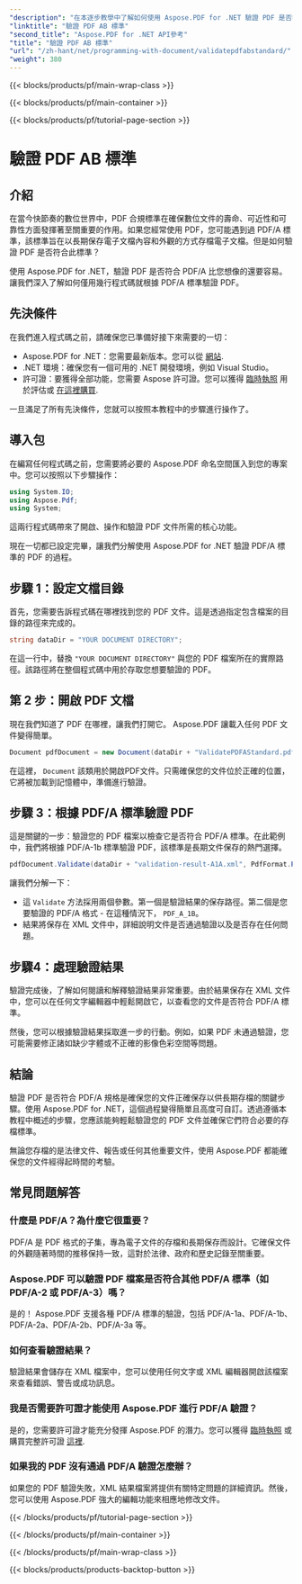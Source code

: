 ```yaml
---
"description": "在本逐步教學中了解如何使用 Aspose.PDF for .NET 驗證 PDF 是否符合 PDF/A-1b 標準。確保長期存檔的合規性。"
"linktitle": "驗證 PDF AB 標準"
"second_title": "Aspose.PDF for .NET API參考"
"title": "驗證 PDF AB 標準"
"url": "/zh-hant/net/programming-with-document/validatepdfabstandard/"
"weight": 380
---
```


{{< blocks/products/pf/main-wrap-class >}}

{{< blocks/products/pf/main-container >}}

{{< blocks/products/pf/tutorial-page-section >}}

# 驗證 PDF AB 標準

## 介紹

在當今快節奏的數位世界中，PDF 合規標準在確保數位文件的壽命、可近性和可靠性方面發揮著至關重要的作用。如果您經常使用 PDF，您可能遇到過 PDF/A 標準，該標準旨在以長期保存電子文檔內容和外觀的方式存檔電子文檔。但是如何驗證 PDF 是否符合此標準？

使用 Aspose.PDF for .NET，驗證 PDF 是否符合 PDF/A 比您想像的還要容易。讓我們深入了解如何僅用幾行程式碼就根據 PDF/A 標準驗證 PDF。 


## 先決條件

在我們進入程式碼之前，請確保您已準備好接下來需要的一切：

- Aspose.PDF for .NET：您需要最新版本。您可以從 [網站](https://releases。aspose.com/pdf/net/).
- .NET 環境：確保您有一個可用的 .NET 開發環境，例如 Visual Studio。
- 許可證：要獲得全部功能，您需要 Aspose 許可證。您可以獲得 [臨時執照](https://purchase.aspose.com/temporary-license/) 用於評估或 [在這裡購買](https://purchase。aspose.com/buy).

一旦滿足了所有先決條件，您就可以按照本教程中的步驟進行操作了。

## 導入包

在編寫任何程式碼之前，您需要將必要的 Aspose.PDF 命名空間匯入到您的專案中。您可以按照以下步驟操作：

```csharp
using System.IO;
using Aspose.Pdf;
using System;
```

這兩行程式碼帶來了開啟、操作和驗證 PDF 文件所需的核心功能。

現在一切都已設定完畢，讓我們分解使用 Aspose.PDF for .NET 驗證 PDF/A 標準的 PDF 的過程。

## 步驟 1：設定文檔目錄

首先，您需要告訴程式碼在哪裡找到您的 PDF 文件。這是透過指定包含檔案的目錄的路徑來完成的。

```csharp
string dataDir = "YOUR DOCUMENT DIRECTORY";
```

在這一行中，替換 `"YOUR DOCUMENT DIRECTORY"` 與您的 PDF 檔案所在的實際路徑。該路徑將在整個程式碼中用於存取您想要驗證的 PDF。

## 第 2 步：開啟 PDF 文檔

現在我們知道了 PDF 在哪裡，讓我們打開它。 Aspose.PDF 讓載入任何 PDF 文件變得簡單。

```csharp
Document pdfDocument = new Document(dataDir + "ValidatePDFAStandard.pdf");
```

在這裡， `Document` 該類用於開啟PDF文件。只需確保您的文件位於正確的位置，它將被加載到記憶體中，準備進行驗證。

## 步驟 3：根據 PDF/A 標準驗證 PDF

這是關鍵的一步：驗證您的 PDF 檔案以檢查它是否符合 PDF/A 標準。在此範例中，我們將根據 PDF/A-1b 標準驗證 PDF，該標準是長期文件保存的熱門選擇。

```csharp
pdfDocument.Validate(dataDir + "validation-result-A1A.xml", PdfFormat.PDF_A_1B);
```

讓我們分解一下：
- 這 `Validate` 方法採用兩個參數。第一個是驗證結果的保存路徑。第二個是您要驗證的 PDF/A 格式 - 在這種情況下， `PDF_A_1B`。
- 結果將保存在 XML 文件中，詳細說明文件是否通過驗證以及是否存在任何問題。

## 步驟4：處理驗證結果

驗證完成後，了解如何閱讀和解釋驗證結果非常重要。由於結果保存在 XML 文件中，您可以在任何文字編輯器中輕鬆開啟它，以查看您的文件是否符合 PDF/A 標準。

然後，您可以根據驗證結果採取進一步的行動。例如，如果 PDF 未通過驗證，您可能需要修正諸如缺少字體或不正確的影像色彩空間等問題。

## 結論

驗證 PDF 是否符合 PDF/A 規格是確保您的文件正確保存以供長期存檔的關鍵步驟。使用 Aspose.PDF for .NET，這個過程變得簡單且高度可自訂。透過遵循本教程中概述的步驟，您應該能夠輕鬆驗證您的 PDF 文件並確保它們符合必要的存檔標準。

無論您存檔的是法律文件、報告或任何其他重要文件，使用 Aspose.PDF 都能確保您的文件經得起時間的考驗。

## 常見問題解答

### 什麼是 PDF/A？為什麼它很重要？
PDF/A 是 PDF 格式的子集，專為電子文件的存檔和長期保存而設計。它確保文件的外觀隨著時間的推移保持一致，這對於法律、政府和歷史記錄至關重要。

### Aspose.PDF 可以驗證 PDF 檔案是否符合其他 PDF/A 標準（如 PDF/A-2 或 PDF/A-3）嗎？
是的！ Aspose.PDF 支援各種 PDF/A 標準的驗證，包括 PDF/A-1a、PDF/A-1b、PDF/A-2a、PDF/A-2b、PDF/A-3a 等。

### 如何查看驗證結果？
驗證結果會儲存在 XML 檔案中，您可以使用任何文字或 XML 編輯器開啟該檔案來查看錯誤、警告或成功訊息。

### 我是否需要許可證才能使用 Aspose.PDF 進行 PDF/A 驗證？
是的，您需要許可證才能充分發揮 Aspose.PDF 的潛力。您可以獲得 [臨時執照](https://purchase.aspose.com/temporary-license/) 或購買完整許可證 [這裡](https://purchase。aspose.com/buy).

### 如果我的 PDF 沒有通過 PDF/A 驗證怎麼辦？
如果您的 PDF 驗證失敗，XML 結果檔案將提供有關特定問題的詳細資訊。然後，您可以使用 Aspose.PDF 強大的編輯功能來相應地修改文件。

{{< /blocks/products/pf/tutorial-page-section >}}

{{< /blocks/products/pf/main-container >}}

{{< /blocks/products/pf/main-wrap-class >}}

{{< blocks/products/products-backtop-button >}}